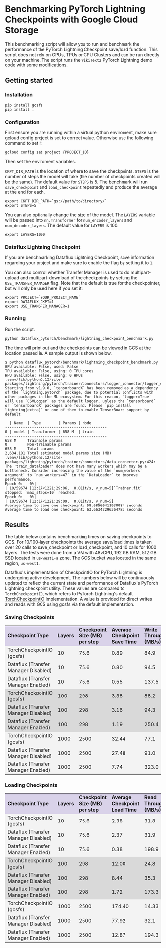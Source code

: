 # Benchmarking PyTorch Lightning Checkpoints with Google Cloud Storage

This benchmarking script will allow you to run and benchmark the performance of the PyTorch Lightning Checkpoint save/load function. This script does not rely on GPUs, TPUs or CPU Clusters and can be run directly on your machine. The script runs the `WikiText2` PyTorch Lightning demo code with some modifications.

## Getting started

### Installation

```shell
pip install gcsfs
pip install .
```

### Configuration

First ensure you are running within a virtual python enviroment, make sure gcloud config project is set to correct value. Otherwise use the following command to set it 

```shell
gcloud config set project {PROJECT_ID}
```

Then set the enviroment variables.

`CKPT_DIR_PATH` is the location of where to save the checkpoints. `STEPS` is the number of steps the model will take (the number of checkpoints created will be the same). The default value for `STEPS` is 5. The benchmark will run `save_checkpoint` and `load_checkpoint` repeatedly and produce the average at the end for each. 

```shell
export CKPT_DIR_PATH=`gs://path/to/directory/`
export STEPS=5
```

You can also optionally change the size of the model. The `LAYERS` variable will be passed into `nn.Transformer` for `num_encoder_layers` and `num_decoder_layers`. The default value for `LAYERS` is 100.

```shell
export LAYERS=1000
```

### Dataflux Lightning Checkpoint

If you are benchmarking Dataflux Lightning Checkpoint, save information regarding your project and make sure to enable the flag by setting it to `1`.

You can also control whether Transfer Manager is used to do multipart-upload and multipart-download of the checkpoints by setting the `USE_TRANSFER_MANAGER` flag. Note that the default is true for the checkpointer, but will only be used here if you set it:

```shell
export PROJECT=`YOUR_PROJECT_NAME`
export DATAFLUX_CKPT=1
export USE_TRANSFER_MANAGER=1
```

### Running

Run the script.

```shell
python dataflux_pytorch/benchmark/lightning_checkpoint_benchmark.py
```

The time will print out and the checkpoints can be viewed in GCS at the location passed in. A sample output is shown below.

```shell
$ python dataflux_pytorch/benchmark/lightning_checkpoint_benchmark.py
GPU available: False, used: False
TPU available: False, using: 0 TPU cores
HPU available: False, using: 0 HPUs
.venv/lib/python3.12/site-packages/lightning/pytorch/trainer/connectors/logger_connector/logger_connector.py:75: Starting from v1.9.0, `tensorboardX` has been removed as a dependency of the `lightning.pytorch` package, due to potential conflicts with other packages in the ML ecosystem. For this reason, `logger=True` will use `CSVLogger` as the default logger, unless the `tensorboard` or `tensorboardX` packages are found. Please `pip install lightning[extra]` or one of them to enable TensorBoard support by default

  | Name  | Type        | Params | Mode
----------------------------------------------
0 | model | Transformer | 658 M  | train
----------------------------------------------
658 M     Trainable params
0         Non-trainable params
658 M     Total params
2,634.181 Total estimated model params size (MB)
.venv/lib/python3.12/site-packages/lightning/pytorch/trainer/connectors/data_connector.py:424: The 'train_dataloader' does not have many workers which may be a bottleneck. Consider increasing the value of the `num_workers` argument` to `num_workers=47` in the `DataLoader` to improve performance.
Epoch 0:   0%|                                                                                                            | 10/59674 [12:17<1221:29:06,  0.01it/s, v_num=5]`Trainer.fit` stopped: `max_steps=10` reached.
Epoch 0:   0%|                                                                                                            | 10/59674 [12:17<1221:29:09,  0.01it/s, v_num=5]
Average time to save one checkpoint: 58.68560411930084 seconds
Average time to load one checkpoint: 63.66342296364783 seconds
```

## Results

The table below contains benchmarking times on saving checkpoints to GCS. For 10/100-layer checkpoints the average save/load times is taken over 20 calls to save_checkpoint or load_checkpoint, and 10 calls for 1000 layers. The tests were done from a VM with 48vCPU, 192 GB RAM, 512 GB SSD located in `us-west1-a` zone. The GCS bucket was located in the same region, `us-west1`.


Dataflux's implementation of CheckpointIO for PyTorch Lightning is undergoing active development. The numbers below will be continuously updated to reflect the current state and performance of Dataflux's PyTorch Lightning checkpoint utility. These values are compared to `TorchCheckpointIO`, which refers to PyTorch Lightning's default [TorchCheckpointIO](https://lightning.ai/docs/pytorch/stable/api/lightning.pytorch.plugins.io.TorchCheckpointIO.html) implementation. A value is provided for direct writes and reads with GCS using gcsfs via the default implementation.

### Saving Checkpoints

<table>
  <tr>
   <td style="background-color: #d9d2e9"><strong>Checkpoint Type</strong>
   </td>
   <td style="background-color: #d9d2e9"><strong>Layers</strong>
   </td>
   <td style="background-color: #d9d2e9"><strong>Checkpoint Size (MB) per step</strong>
   </td>
   <td style="background-color: #d9d2e9"><strong>Average Checkpoint Save Time</strong>
   </td>
   <td style="background-color: #d9d2e9"><strong>Write Throughput (MB/s)</strong>
   </td>
  </tr>
  <tr>
   <td style="background-color: #f3f3f3">TorchCheckpointIO (gcsfs)
   </td>
   <td style="background-color: #f3f3f3">10
   </td>
   <td style="background-color: #f3f3f3">75.6
   </td>
   <td style="background-color: #f3f3f3">0.89
   </td>
   <td style="background-color: #f3f3f3">84.9
   </td>
  </tr>
  <tr>
   <td style="background-color: #f3f3f3">Dataflux (Transfer Manager Disabled)
   </td>
   <td style="background-color: #f3f3f3">10
   </td>
   <td style="background-color: #f3f3f3">75.6
   </td>
   <td style="background-color: #f3f3f3">0.80
   </td>
   <td style="background-color: #f3f3f3">94.5
   </td>
  </tr>
  <tr>
   <td style="background-color: #f3f3f3">Dataflux (Transfer Manager Enabled)
   </td>
   <td style="background-color: #f3f3f3">10
   </td>
   <td style="background-color: #f3f3f3">75.6
   </td>
   <td style="background-color: #f3f3f3">0.55
   </td>
   <td style="background-color: #f3f3f3">137.5
   </td>
  </tr>
  <tr>
   <td style="background-color: #d9d9d9">TorchCheckpointIO (gcsfs)
   </td>
   <td style="background-color: #d9d9d9">100
   </td>
   <td style="background-color: #d9d9d9">298
   </td>
   <td style="background-color: #d9d9d9">3.38
   </td>
   <td style="background-color: #d9d9d9">88.2
   </td>
  </tr>
  <tr>
   <td style="background-color: #d9d9d9">Dataflux (Transfer Manager Disabled)
   </td>
   <td style="background-color: #d9d9d9">100
   </td>
   <td style="background-color: #d9d9d9">298
   </td>
   <td style="background-color: #d9d9d9">3.16
   </td>
   <td style="background-color: #d9d9d9">94.3
   </td>
  </tr>
  <tr>
   <td style="background-color: #d9d9d9">Dataflux (Transfer Manager Enabled)
   </td>
   <td style="background-color: #d9d9d9">100
   </td>
   <td style="background-color: #d9d9d9">298
   </td>
   <td style="background-color: #d9d9d9">1.19
   </td>
   <td style="background-color: #d9d9d9">250.4
   </td>
  </tr>
  <tr>
   <td style="background-color: #f3f3f3">TorchCheckpointIO (gcsfs)
   </td>
   <td style="background-color: #f3f3f3">1000
   </td>
   <td style="background-color: #f3f3f3">2500
   </td>
   <td style="background-color: #f3f3f3">32.44
   </td>
   <td style="background-color: #f3f3f3">77.1
   </td>
  </tr>
  <tr>
   <td style="background-color: #f3f3f3">Dataflux (Transfer Manager Disabled)
   </td>
   <td style="background-color: #f3f3f3">1000
   </td>
   <td style="background-color: #f3f3f3">2500
   </td>
   <td style="background-color: #f3f3f3">27.48
   </td>
   <td style="background-color: #f3f3f3">91.0
   </td>
  </tr>
  <tr>
   <td style="background-color: #f3f3f3">Dataflux (Transfer Manager Enabled)
   </td>
   <td style="background-color: #f3f3f3">1000
   </td>
   <td style="background-color: #f3f3f3">2500
   </td>
   <td style="background-color: #f3f3f3">7.74
   </td>
   <td style="background-color: #f3f3f3">323.0
   </td>
  </tr>
</table>

### Loading Checkpoints

<table>
  <tr>
   <td style="background-color: #d9d2e9"><strong>Checkpoint Type</strong>
   </td>
   <td style="background-color: #d9d2e9"><strong>Layers</strong>
   </td>
   <td style="background-color: #d9d2e9"><strong>Checkpoint Size (MB) per step</strong>
   </td>
   <td style="background-color: #d9d2e9"><strong>Average Checkpoint Load Time</strong>
   </td>
   <td style="background-color: #d9d2e9"><strong>Read Throughput (MB/s)</strong>
   </td>
  </tr>
  <tr>
   <td style="background-color: #f3f3f3">TorchCheckpointIO (gcsfs)
   </td>
   <td style="background-color: #f3f3f3">10
   </td>
   <td style="background-color: #f3f3f3">75.6
   </td>
   <td style="background-color: #f3f3f3">2.38
   </td>
   <td style="background-color: #f3f3f3">31.8
   </td>
  </tr>
  <tr>
   <td style="background-color: #f3f3f3">Dataflux (Transfer Manager Disabled)
   </td>
   <td style="background-color: #f3f3f3">10
   </td>
   <td style="background-color: #f3f3f3">75.6
   </td>
   <td style="background-color: #f3f3f3">2.37
   </td>
   <td style="background-color: #f3f3f3">31.9
   </td>
  </tr>
  <tr>
   <td style="background-color: #f3f3f3">Dataflux (Transfer Manager Enabled)
   </td>
   <td style="background-color: #f3f3f3">10
   </td>
   <td style="background-color: #f3f3f3">75.6
   </td>
   <td style="background-color: #f3f3f3">0.38
   </td>
   <td style="background-color: #f3f3f3">198.9
   </td>
  </tr>
  <tr>
   <td style="background-color: #d9d9d9">TorchCheckpointIO (gcsfs)
   </td>
   <td style="background-color: #d9d9d9">100
   </td>
   <td style="background-color: #d9d9d9">298
   </td>
   <td style="background-color: #d9d9d9">12.00
   </td>
   <td style="background-color: #d9d9d9">24.8
   </td>
  </tr>
  <tr>
   <td style="background-color: #d9d9d9">Dataflux (Transfer Manager Disabled)
   </td>
   <td style="background-color: #d9d9d9">100
   </td>
   <td style="background-color: #d9d9d9">298
   </td>
   <td style="background-color: #d9d9d9">8.44
   </td>
   <td style="background-color: #d9d9d9">35.3
   </td>
  </tr>
  <tr>
   <td style="background-color: #d9d9d9">Dataflux (Transfer Manager Enabled)
   </td>
   <td style="background-color: #d9d9d9">100
   </td>
   <td style="background-color: #d9d9d9">298
   </td>
   <td style="background-color: #d9d9d9">1.72
   </td>
   <td style="background-color: #d9d9d9">173.3
   </td>
  </tr>
  <tr>
   <td style="background-color: #f3f3f3">TorchCheckpointIO (gcsfs)
   </td>
   <td style="background-color: #f3f3f3">1000
   </td>
   <td style="background-color: #f3f3f3">2500
   </td>
   <td style="background-color: #f3f3f3">174.40
   </td>
   <td style="background-color: #f3f3f3">14.33
   </td>
  </tr>
  <tr>
   <td style="background-color: #f3f3f3">Dataflux (Transfer Manager Disabled)
   </td>
   <td style="background-color: #f3f3f3">1000
   </td>
   <td style="background-color: #f3f3f3">2500
   </td>
   <td style="background-color: #f3f3f3">77.92
   </td>
   <td style="background-color: #f3f3f3">32.1
   </td>
  </tr>
  <tr>
   <td style="background-color: #f3f3f3">Dataflux (Transfer Manager Enabled)
   </td>
   <td style="background-color: #f3f3f3">1000
   </td>
   <td style="background-color: #f3f3f3">2500
   </td>
   <td style="background-color: #f3f3f3">12.87
   </td>
   <td style="background-color: #f3f3f3">194.3
   </td>
  </tr>
</table>
